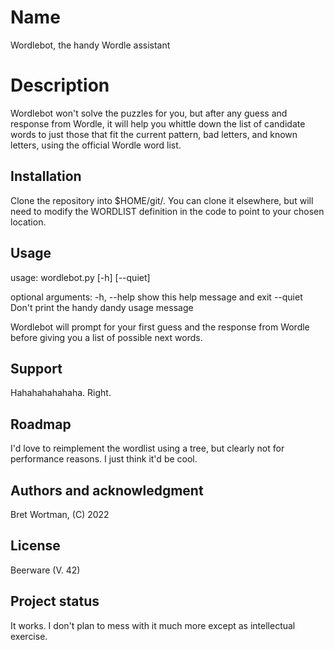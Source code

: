# Name

Wordlebot, the handy Wordle assistant

# Description
Wordlebot won't solve the puzzles for you, but after any guess and response from Wordle, it will help you whittle down the list of candidate words to just those that fit the current pattern, bad letters, and known letters, using the official Wordle word list.

## Installation

Clone the repository into $HOME/git/. You can clone it elsewhere, but will need to modify the WORDLIST definition in the code to point to your chosen location.

## Usage

usage: wordlebot.py [-h] [--quiet]

optional arguments:
  -h, --help  show this help message and exit
  --quiet     Don't print the handy dandy usage message

Wordlebot will prompt for your first guess and the response from Wordle before giving you a list of possible next words.

## Support

Hahahahahahaha. Right.

## Roadmap

I'd love to reimplement the wordlist using a tree, but clearly not for performance reasons. I just think it'd be cool.

## Authors and acknowledgment

Bret Wortman, (C) 2022

## License

Beerware (V. 42)

## Project status

It works. I don't plan to mess with it much more except as intellectual exercise.
